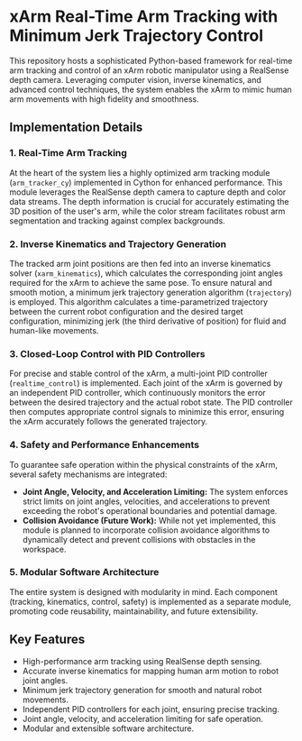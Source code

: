 # xArm Real-Time Arm Tracking with Minimum Jerk Trajectory Control

This repository hosts a sophisticated Python-based framework for real-time arm tracking and control of an xArm robotic manipulator using a RealSense depth camera. Leveraging computer vision, inverse kinematics, and advanced control techniques, the system enables the xArm to mimic human arm movements with high fidelity and smoothness.

## Implementation Details

### 1. Real-Time Arm Tracking

At the heart of the system lies a highly optimized arm tracking module (`arm_tracker_cy`) implemented in Cython for enhanced performance. This module leverages the RealSense depth camera to capture depth and color data streams. The depth information is crucial for accurately estimating the 3D position of the user's arm, while the color stream facilitates robust arm segmentation and tracking against complex backgrounds.

### 2. Inverse Kinematics and Trajectory Generation

The tracked arm joint positions are then fed into an inverse kinematics solver (`xarm_kinematics`), which calculates the corresponding joint angles required for the xArm to achieve the same pose. To ensure natural and smooth motion, a minimum jerk trajectory generation algorithm (`trajectory`) is employed. This algorithm calculates a time-parametrized trajectory between the current robot configuration and the desired target configuration, minimizing jerk (the third derivative of position) for fluid and human-like movements.

### 3. Closed-Loop Control with PID Controllers

For precise and stable control of the xArm, a multi-joint PID controller (`realtime_control`) is implemented. Each joint of the xArm is governed by an independent PID controller, which continuously monitors the error between the desired trajectory and the actual robot state. The PID controller then computes appropriate control signals to minimize this error, ensuring the xArm accurately follows the generated trajectory.

### 4. Safety and Performance Enhancements

To guarantee safe operation within the physical constraints of the xArm, several safety mechanisms are integrated:

* **Joint Angle, Velocity, and Acceleration Limiting:** The system enforces strict limits on joint angles, velocities, and accelerations to prevent exceeding the robot's operational boundaries and potential damage.
* **Collision Avoidance (Future Work):** While not yet implemented, this module is planned to incorporate collision avoidance algorithms to dynamically detect and prevent collisions with obstacles in the workspace.

### 5. Modular Software Architecture

The entire system is designed with modularity in mind. Each component (tracking, kinematics, control, safety) is implemented as a separate module, promoting code reusability, maintainability, and future extensibility.

## Key Features

* High-performance arm tracking using RealSense depth sensing.
* Accurate inverse kinematics for mapping human arm motion to robot joint angles.
* Minimum jerk trajectory generation for smooth and natural robot movements.
* Independent PID controllers for each joint, ensuring precise tracking.
* Joint angle, velocity, and acceleration limiting for safe operation.
* Modular and extensible software architecture.
